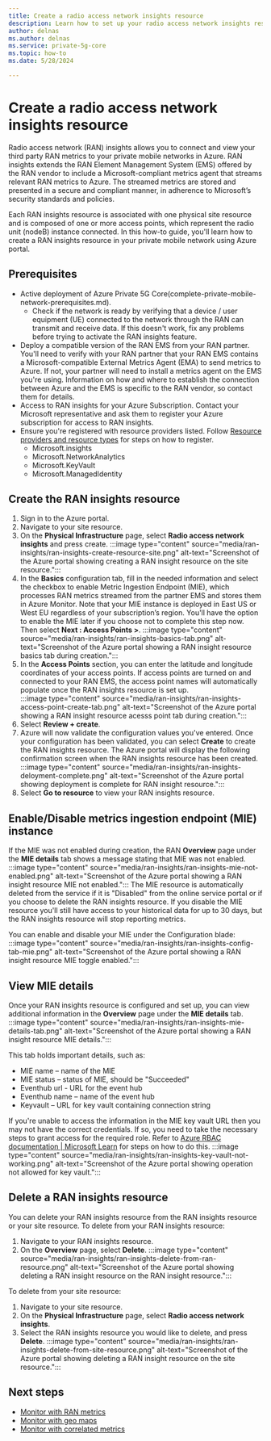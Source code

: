 ```yaml
---
title: Create a radio access network insights resource
description: Learn how to set up your radio access network insights resource
author: delnas
ms.author: delnas
ms.service: private-5g-core
ms.topic: how-to 
ms.date: 5/28/2024

---
```


# Create a radio access network insights resource 
Radio access network (RAN) insights allows you to connect and view your third party RAN metrics to your private mobile networks in Azure. RAN insights extends the RAN Element Management System (EMS) offered by the RAN vendor to include a Microsoft-compliant metrics agent that streams relevant RAN metrics to Azure. The streamed metrics are stored and presented in a secure and compliant manner, in adherence to Microsoft’s security standards and policies.

Each RAN insights resource is associated with one physical site resource and is composed of one or more access points, which represent the radio unit (nodeB) instance connected. In this how-to guide, you'll learn how to create a RAN insights resource in your private mobile network using Azure portal.


## Prerequisites
- Active deployment of Azure Private 5G Core(complete-private-mobile-network-prerequisites.md).
    - Check if the network is ready by verifying that a device / user equipment (UE) connected to the network through the RAN can transmit and receive data. If this doesn't work, fix any problems before trying to activate the RAN insights feature.  
- Deploy a compatible version of the RAN EMS from your RAN partner. You'll need to verify with your RAN partner that your RAN EMS contains a Microsoft-compatible External Metrics Agent (EMA) to send metrics to Azure. If not, your partner will need to install a metrics agent on the EMS you're using. Information on how and where to establish the connection between Azure and the EMS is specific to the RAN vendor, so contact them for details.  
-  Access to RAN insights for your Azure Subscription. Contact your Microsoft representative and ask them to register your Azure subscription for access to RAN insights. 
- Ensure you're registered with resource providers listed. Follow [Resource providers and resource types](azure/azure-resource-manager/management/resource-providers-and-types) for steps on how to register. 
    - Microsoft.insights  
    - Microsoft.NetworkAnalytics 
    - Microsoft.KeyVault  
    - Microsoft.ManagedIdentity 



## Create the RAN insights resource
1. Sign in to the Azure portal. 
1. Navigate to your site resource.
1. On the **Physical Infrastructure** page, select **Radio access network insights** and press create. 
    :::image type="content" source="media/ran-insights/ran-insights-create-resource-site.png" alt-text="Screenshot of the Azure portal showing creating a RAN insight resource on the site resource.":::
1. In the **Basics** configuration tab, fill in the needed information and select the checkbox to enable Metric Ingestion Endpoint (MIE), which processes RAN metrics streamed from the partner EMS and stores them in Azure Monitor. Note that your MIE instance is deployed in East US or West EU regardless of your subscription’s region. You'll have the option to enable the MIE later if you choose not to complete this step now. Then select **Next : Access Points >**.
    :::image type="content" source="media/ran-insights/ran-insights-basics-tab.png" alt-text="Screenshot of the Azure portal showing a RAN insight resource basics tab during creation.":::
1. In the **Access Points** section, you can enter the latitude and longitude coordinates of your access points. If access points are turned on and connected to your RAN EMS, the access point names will automatically populate once the RAN insights resource is set up.  
    :::image type="content" source="media/ran-insights/ran-insights-access-point-create-tab.png" alt-text="Screenshot of the Azure portal showing a RAN insight resource acesss point tab during creation.":::
1. Select **Review + create**.
1. Azure will now validate the configuration values you've entered. Once your configuration has been validated, you can select **Create** to create the RAN insights resource. The Azure portal will display the following confirmation screen when the RAN insights resource has been created.
    :::image type="content" source="media/ran-insights/ran-insights-deloyment-complete.png" alt-text="Screenshot of the Azure portal showing deployment is complete for RAN insight resource.":::
1. Select **Go to resource** to view your RAN insights resource. 


## Enable/Disable metrics ingestion endpoint (MIE) instance
If the MIE was not enabled during creation, the RAN **Overview** page under the **MIE details** tab shows a message stating that MIE was not enabled. 
    :::image type="content" source="media/ran-insights/ran-insights-mie-not-enabled.png" alt-text="Screenshot of the Azure portal showing a RAN insight resource MIE not enabled.":::
The MIE resource is automatically deleted from the service if it is "Disabled" from the online service portal or if you choose to delete the RAN insights resource. If you disable the MIE resource you'll still have access to your historical data for up to 30 days, but the RAN insights resource will stop reporting metrics. 

You can enable and disable your MIE under the Configuration blade: 
    :::image type="content" source="media/ran-insights/ran-insights-config-tab-mie.png" alt-text="Screenshot of the Azure portal showing a RAN insight resource MIE toggle enabled.":::



## View MIE details 
Once your RAN insights resource is configured and set up, you can view additional information in the **Overview** page under the **MIE details** tab. 
    :::image type="content" source="media/ran-insights/ran-insights-mie-details-tab.png" alt-text="Screenshot of the Azure portal showing a RAN insight resource MIE details.":::

This tab holds important details, such as:  
- MIE name – name of the MIE 
- MIE status – status of MIE, should be "Succeeded" 
- Eventhub url - URL for the event hub 
- Eventhub name – name of the event hub 
- Keyvault – URL for key vault containing connection string 

If you're unable to access the information in the MIE key vault URL then you may not have the correct credentials. If so, you need to take the necessary steps to grant access for the required role. Refer to [Azure RBAC documentation | Microsoft Learn](azure/role-based-access-control/) for steps on how to do this. 
    :::image type="content" source="media/ran-insights/ran-insights-key-vault-not-working.png" alt-text="Screenshot of the Azure portal showing operation not allowed for key vault.":::



## Delete a RAN insights resource
You can delete your RAN insights resource from the RAN insights resource or your site resource. 
To delete from your RAN insights resource: 
1. Navigate to your RAN insights resource.
1. On the **Overview** page, select **Delete**. 
    :::image type="content" source="media/ran-insights/ran-insights-delete-from-ran-resource.png" alt-text="Screenshot of the Azure portal showing deleting a RAN insight resource on the RAN insight resource.":::


To delete from your site resource:  
1. Navigate to your site resource.
1. On the **Physical Infrastructure** page, select **Radio access network insights**. 
1. Select the RAN insights resource you would like to delete, and press **Delete**.
    :::image type="content" source="media/ran-insights/ran-insights-delete-from-site-resource.png" alt-text="Screenshot of the Azure portal showing deleting a RAN insight resource on the site resource.":::


## Next steps
- [Monitor with RAN metrics](ran-insights-monitor-with-ran-metrics-concepts.md)
- [Monitor with geo maps](ran-insights-monitor-with-geo-maps-concepts.md)
- [Monitor with correlated metrics](ran-insights-monitor-with-correlated-metrics-concepts.md)
